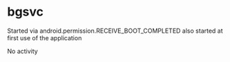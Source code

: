 # bgsvc

Started via android.permission.RECEIVE_BOOT_COMPLETED
also started at first use of the application

No activity
